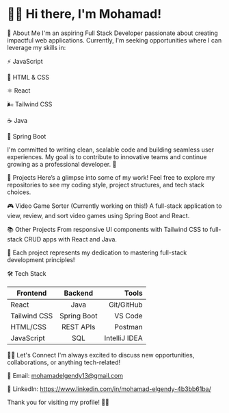 # **👋🏼 Hi there, I'm Mohamad!**
🚀 About Me 
I'm an aspiring Full Stack Developer passionate about creating impactful web applications.
Currently, I'm seeking opportunities where I can leverage my skills in:

⚡ JavaScript 

🎨 HTML & CSS 

⚛️ React 

🌬️ Tailwind CSS 

☕ Java 

🌱 Spring Boot 

I'm committed to writing clean, scalable code and building seamless user experiences.
My goal is to contribute to innovative teams and continue growing as a professional developer. 🚀

📂 Projects 
Here’s a glimpse into some of my work!
Feel free to explore my repositories to see my coding style, project structures, and tech stack choices.

🎮 Video Game Sorter (Currently working on this!)
A full-stack application to view, review, and sort video games using Spring Boot and React.

📚 Other Projects
From responsive UI components with Tailwind CSS to full-stack CRUD apps with React and Java.

🌟 Each project represents my dedication to mastering full-stack development principles!

🛠️ Tech Stack 

| Frontend        | Backend           | Tools  |
| ------------- |:-------------:| -----:|
| React      | Java | Git/GitHub |
| Tailwind CSS      | Spring Boot      |   VS Code |
| HTML/CSS | REST APIs      |   Postman |
| JavaScript | SQL      |    IntelliJ IDEA |

🤝🏼 Let's Connect 
I'm always excited to discuss new opportunities, collaborations, or anything tech-related!

📧 Email: mohamadelgendy13@gmail.com

💼 LinkedIn: https://www.linkedin.com/in/mohamad-elgendy-4b3bb61ba/

Thank you for visiting my profile! 🙏🏼 
